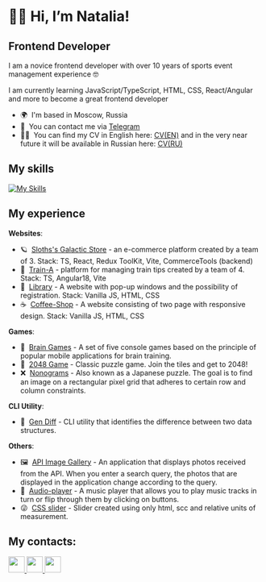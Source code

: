 # 🙋‍♀️ Hi, I’m Natalia!

Frontend Developer
----------------

I am a novice frontend developer with over 10 years of sports event management experience 🤓

I am currently learning JavaScript/TypeScript, HTML, CSS, React/Angular and more to become a great frontend developer

* 🌍  I'm based in Moscow, Russia
* 💬 &nbsp;You can contact me via [Telegram](https://t.me/Nata_Bandurova)
* 👩‍💻 &nbsp;You can find my CV in English here: [CV(EN)](https://splitcode.github.io/CV_Natalia_Bandurova/) and in the very near future it will be available in Russian here: [CV(RU)]()

## My skills

[![My Skills](https://skillicons.dev/icons?i=js,ts,html,css,sass,bootstrap,angular,react,redux,webpack,vite,git,github,jest,figma,ps,linux,vscode&perline=6)](https://skillicons.dev)

## My experience

**Websites**:
-  🪐 &nbsp;[Sloths's Galactic Store](https://sloth-galactic-store.netlify.app/) - an e-commerce platform created by a team of 3.
Stack: TS, React, Redux ToolKit, Vite, CommerceTools (backend)
-  🚆 &nbsp;[Train-A](https://angular-train.netlify.app/) - platform for managing train tips created by a team of 4.
Stack: TS, Angular18, Vite
-  📖 &nbsp;[Library](https://splitcode.github.io/Library/) - A website with pop-up windows and the possibility of registration. Stack: Vanilla JS, HTML, CSS
-  ☕ &nbsp;[Coffee-Shop](https://splitcode.github.io/coffee-shop/) -  A website consisting of two page with responsive design. Stack: Vanilla JS, HTML, CSS

**Games**:
-  🧠 &nbsp;[Brain Games](https://github.com/SplitCode/Brain-games) - A set of five console games based on the principle of popular mobile applications for brain training.
-  🎲 &nbsp;[2048 Game](https://splitcode.github.io/2048_Game/) - Сlassic puzzle game. Join the tiles and get to 2048!
-  ❌ &nbsp;[Nonograms](https://splitcode.github.io/nonograms/) - Also known as a Japanese puzzle. The goal is to find an image on a rectangular pixel grid that adheres to certain row and column constraints.

**CLI Utility**:
-  📑 &nbsp;[Gen Diff](https://github.com/SplitCode/Difference-Generator) - CLI utility that identifies the difference between two data structures.

**Others**:
-  🖼 &nbsp;[API Image Gallery](https://splitcode.github.io/API_Image_Gallery/) - An application that displays photos received from the API. When you enter a search query, the photos that are displayed in the application change according to the query.
-  🎼 &nbsp;[Audio-player](https://splitcode.github.io/Audio_player/) - A music player that allows you to play music tracks in turn or flip through them by clicking on buttons.
-  😜 &nbsp;[CSS slider](https://splitcode.github.io/cssMemeSlider/cssMemeSlider/index.html) - Slider created using only html, scc and relative units of measurement.

## My contacts:

<p align="left">
<a href="https://www.github.com/SplitCode" target="_blank" rel="noreferrer"> <picture> <source media="(prefers-color-scheme: dark)" srcset="https://raw.githubusercontent.com/danielcranney/readme-generator/main/public/icons/socials/github-dark.svg" /> <source media="(prefers-color-scheme: light)" srcset="https://raw.githubusercontent.com/danielcranney/readme-generator/main/public/icons/socials/github.svg" /> <img src="https://raw.githubusercontent.com/danielcranney/readme-generator/main/public/icons/socials/github.svg" width="32" height="32" /> </picture> </a>
<a href="https://www.x.com/Natabandurova" target="_blank" rel="noreferrer"> <picture> <source media="(prefers-color-scheme: dark)" srcset="https://raw.githubusercontent.com/danielcranney/readme-generator/main/public/icons/socials/twitter-dark.svg" /> <source media="(prefers-color-scheme: light)" srcset="https://raw.githubusercontent.com/danielcranney/readme-generator/main/public/icons/socials/twitter.svg" /> <img src="https://raw.githubusercontent.com/danielcranney/readme-generator/main/public/icons/socials/twitter.svg" width="32" height="32" /> </picture> </a>
<a href="https://www.linkedin.com/in/natalia-bandurova-33b13b265/" target="_blank" rel="noreferrer"> <picture> <source media="(prefers-color-scheme: dark)" srcset="https://raw.githubusercontent.com/danielcranney/readme-generator/main/public/icons/socials/linkedin-dark.svg" /> <source media="(prefers-color-scheme: light)" srcset="https://raw.githubusercontent.com/danielcranney/readme-generator/main/public/icons/socials/linkedin.svg" /> <img src="https://raw.githubusercontent.com/danielcranney/readme-generator/main/public/icons/socials/linkedin.svg" width="32" height="32" /> </picture> </a>

</p>



